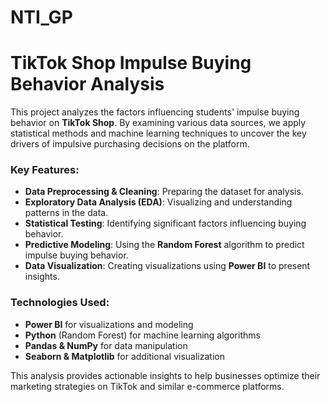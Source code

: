# NTI_GP
# TikTok Shop Impulse Buying Behavior Analysis

This project analyzes the factors influencing students' impulse buying behavior on **TikTok Shop**. By examining various data sources, we apply statistical methods and machine learning techniques to uncover the key drivers of impulsive purchasing decisions on the platform.

### Key Features:
- **Data Preprocessing & Cleaning**: Preparing the dataset for analysis.
- **Exploratory Data Analysis (EDA)**: Visualizing and understanding patterns in the data.
- **Statistical Testing**: Identifying significant factors influencing buying behavior.
- **Predictive Modeling**: Using the **Random Forest** algorithm to predict impulse buying behavior.
- **Data Visualization**: Creating visualizations using **Power BI** to present insights.

### Technologies Used:
- **Power BI** for visualizations and modeling
- **Python** (Random Forest) for machine learning algorithms
- **Pandas & NumPy** for data manipulation
- **Seaborn & Matplotlib** for additional visualization

This analysis provides actionable insights to help businesses optimize their marketing strategies on TikTok and similar e-commerce platforms.


